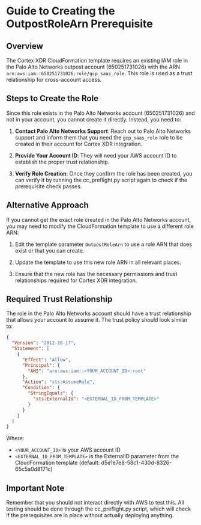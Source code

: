 # Guide to Creating the OutpostRoleArn Prerequisite

## Overview

The Cortex XDR CloudFormation template requires an existing IAM role in the Palo Alto Networks outpost account (650251731026) with the ARN `arn:aws:iam::650251731026:role/gcp_saas_role`. This role is used as a trust relationship for cross-account access.

## Steps to Create the Role

Since this role exists in the Palo Alto Networks account (650251731026) and not in your account, you cannot create it directly. Instead, you need to:

1. **Contact Palo Alto Networks Support**: Reach out to Palo Alto Networks support and inform them that you need the `gcp_saas_role` role to be created in their account for Cortex XDR integration.

2. **Provide Your Account ID**: They will need your AWS account ID to establish the proper trust relationship.

3. **Verify Role Creation**: Once they confirm the role has been created, you can verify it by running the cc_preflight.py script again to check if the prerequisite check passes.

## Alternative Approach

If you cannot get the exact role created in the Palo Alto Networks account, you may need to modify the CloudFormation template to use a different role ARN:

1. Edit the template parameter `OutpostRoleArn` to use a role ARN that does exist or that you can create.

2. Update the template to use this new role ARN in all relevant places.

3. Ensure that the new role has the necessary permissions and trust relationships required for Cortex XDR integration.

## Required Trust Relationship

The role in the Palo Alto Networks account should have a trust relationship that allows your account to assume it. The trust policy should look similar to:

```json
{
  "Version": "2012-10-17",
  "Statement": [
    {
      "Effect": "Allow",
      "Principal": {
        "AWS": "arn:aws:iam::<YOUR_ACCOUNT_ID>:root"
      },
      "Action": "sts:AssumeRole",
      "Condition": {
        "StringEquals": {
          "sts:ExternalId": "<EXTERNAL_ID_FROM_TEMPLATE>"
        }
      }
    }
  ]
}
```

Where:
- `<YOUR_ACCOUNT_ID>` is your AWS account ID
- `<EXTERNAL_ID_FROM_TEMPLATE>` is the ExternalID parameter from the CloudFormation template (default: d5e1e7e8-58c1-430d-8326-65c5a0d8171c)

## Important Note

Remember that you should not interact directly with AWS to test this. All testing should be done through the cc_preflight.py script, which will check if the prerequisites are in place without actually deploying anything.